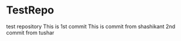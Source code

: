 # TestRepo
test repository
This is 1st commit
This is commit from shashikant
2nd commit from tushar
